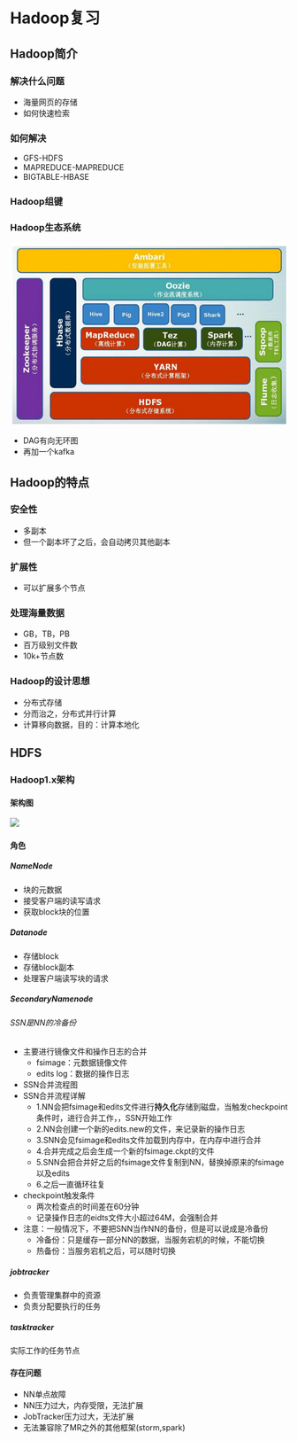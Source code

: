 # Hadoop复习

## Hadoop简介

### 解决什么问题

* 海量网页的存储
* 如何快速检索

### 如何解决

* GFS-HDFS
* MAPREDUCE-MAPREDUCE
* BIGTABLE-HBASE

### Hadoop组键

### Hadoop生态系统

![](pic\Hadoop生态系统.png)

* DAG有向无环图
* 再加一个kafka

## Hadoop的特点

### 安全性

* 多副本
* 但一个副本坏了之后，会自动拷贝其他副本

### 扩展性

* 可以扩展多个节点

### 处理海量数据

* GB，TB，PB
* 百万级别文件数
* 10k+节点数

### Hadoop的设计思想

* 分布式存储
* 分而治之，分布式并行计算
* 计算移向数据，目的：计算本地化

## HDFS

### Hadoop1.x架构

#### 架构图

![](F:\Java\BigData\Hadoop\pic\HDFS架构图.png)

#### 角色

##### NameNode

* 块的元数据
* 接受客户端的读写请求
* 获取block块的位置

##### Datanode

* 存储block
* 存储block副本
* 处理客户端读写块的请求

##### SecondaryNamenode

###### SSN是NN的冷备份

* 主要进行镜像文件和操作日志的合并
  * fsimage：元数据镜像文件
  * edits log：数据的操作日志
* SSN合并流程图
* SSN合并流程详解
  * 1.NN会把fsimage和edits文件进行**持久化**存储到磁盘，当触发checkpoint条件时，进行合并工作，，SSN开始工作
  * 2.NN会创建一个新的edits.new的文件，来记录新的操作日志
  * 3.SNN会见fsimage和edits文件加载到内存中，在内存中进行合并
  * 4.合并完成之后会生成一个新的fsimage.ckpt的文件
  * 5.SNN会把合并好之后的fsimage文件复制到NN，替换掉原来的fsimage以及edits
  * 6.之后一直循环往复
* checkpoint触发条件
  * 两次检查点的时间差在60分钟
  * 记录操作日志的eidts文件大小超过64M，会强制合并
* 注意：一般情况下，不要把SNN当作NN的备份，但是可以说成是冷备份
  * 冷备份：只是缓存一部分NN的数据，当服务宕机的时候，不能切换
  * 热备份：当服务宕机之后，可以随时切换

#####  jobtracker

* 负责管理集群中的资源
* 负责分配要执行的任务

##### tasktracker

实际工作的任务节点

####  存在问题

* NN单点故障
* NN压力过大，内存受限，无法扩展
* JobTracker压力过大，无法扩展
* 无法兼容除了MR之外的其他框架(storm,spark)



